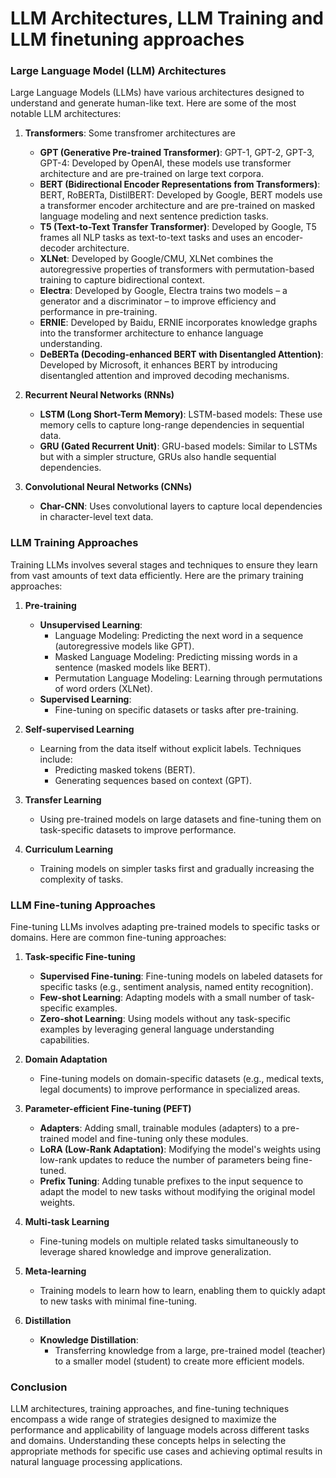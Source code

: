 # LLM Architectures, LLM Training and LLM finetuning approaches

### Large Language Model (LLM) Architectures

Large Language Models (LLMs) have various architectures designed to understand and generate human-like text. Here are some of the most notable LLM architectures:

1. **Transformers**: Some transfromer architectures are 
   - **GPT (Generative Pre-trained Transformer)**: GPT-1, GPT-2, GPT-3, GPT-4: Developed by OpenAI, these models use transformer architecture and are pre-trained on large text corpora.
   - **BERT (Bidirectional Encoder Representations from Transformers)**: BERT, RoBERTa, DistilBERT: Developed by Google, BERT models use a transformer encoder architecture and are pre-trained on masked language modeling and next sentence prediction tasks.
   - **T5 (Text-to-Text Transfer Transformer)**:  Developed by Google, T5 frames all NLP tasks as text-to-text tasks and uses an encoder-decoder architecture.
   - **XLNet**: Developed by Google/CMU, XLNet combines the autoregressive properties of transformers with permutation-based training to capture bidirectional context.
   - **Electra**: Developed by Google, Electra trains two models – a generator and a discriminator – to improve efficiency and performance in pre-training.
   - **ERNIE**: Developed by Baidu, ERNIE incorporates knowledge graphs into the transformer architecture to enhance language understanding.
   - **DeBERTa (Decoding-enhanced BERT with Disentangled Attention)**: Developed by Microsoft, it enhances BERT by introducing disentangled attention and improved decoding mechanisms.

2. **Recurrent Neural Networks (RNNs)**
   - **LSTM (Long Short-Term Memory)**: LSTM-based models: These use memory cells to capture long-range dependencies in sequential data.
   - **GRU (Gated Recurrent Unit)**: GRU-based models: Similar to LSTMs but with a simpler structure, GRUs also handle sequential dependencies.

3. **Convolutional Neural Networks (CNNs)**
   - **Char-CNN**: Uses convolutional layers to capture local dependencies in character-level text data.

### LLM Training Approaches

Training LLMs involves several stages and techniques to ensure they learn from vast amounts of text data efficiently. Here are the primary training approaches:

1. **Pre-training**
   - **Unsupervised Learning**:
     - Language Modeling: Predicting the next word in a sequence (autoregressive models like GPT).
     - Masked Language Modeling: Predicting missing words in a sentence (masked models like BERT).
     - Permutation Language Modeling: Learning through permutations of word orders (XLNet).
   - **Supervised Learning**:
     - Fine-tuning on specific datasets or tasks after pre-training.

2. **Self-supervised Learning**
   - Learning from the data itself without explicit labels. Techniques include:
     - Predicting masked tokens (BERT).
     - Generating sequences based on context (GPT).

3. **Transfer Learning**
   - Using pre-trained models on large datasets and fine-tuning them on task-specific datasets to improve performance.

4. **Curriculum Learning**
   - Training models on simpler tasks first and gradually increasing the complexity of tasks.

### LLM Fine-tuning Approaches

Fine-tuning LLMs involves adapting pre-trained models to specific tasks or domains. Here are common fine-tuning approaches:

1. **Task-specific Fine-tuning**
   - **Supervised Fine-tuning**: Fine-tuning models on labeled datasets for specific tasks (e.g., sentiment analysis, named entity recognition).
   - **Few-shot Learning**: Adapting models with a small number of task-specific examples.
   - **Zero-shot Learning**: Using models without any task-specific examples by leveraging general language understanding capabilities.

2. **Domain Adaptation**
   - Fine-tuning models on domain-specific datasets (e.g., medical texts, legal documents) to improve performance in specialized areas.

3. **Parameter-efficient Fine-tuning (PEFT)**
   - **Adapters**: Adding small, trainable modules (adapters) to a pre-trained model and fine-tuning only these modules.
   - **LoRA (Low-Rank Adaptation)**: Modifying the model's weights using low-rank updates to reduce the number of parameters being fine-tuned.
   - **Prefix Tuning**: Adding tunable prefixes to the input sequence to adapt the model to new tasks without modifying the original model weights.

4. **Multi-task Learning**
   - Fine-tuning models on multiple related tasks simultaneously to leverage shared knowledge and improve generalization.

5. **Meta-learning**
   - Training models to learn how to learn, enabling them to quickly adapt to new tasks with minimal fine-tuning.

6. **Distillation**
   - **Knowledge Distillation**:
     - Transferring knowledge from a large, pre-trained model (teacher) to a smaller model (student) to create more efficient models.

### Conclusion

LLM architectures, training approaches, and fine-tuning techniques encompass a wide range of strategies designed to maximize the performance and applicability of language models across different tasks and domains. Understanding these concepts helps in selecting the appropriate methods for specific use cases and achieving optimal results in natural language processing applications.